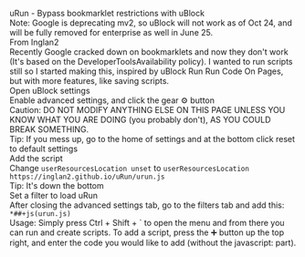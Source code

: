 uRun - Bypass bookmarklet restrictions with uBlock<br>
Note: Google is deprecating mv2, so uBlock will not work as of Oct 24, and will be fully removed for enterprise as well in June 25.<br>
From Inglan2<br>
Recently Google cracked down on bookmarklets and now they don't work (It's based on the DeveloperToolsAvailability policy). I wanted to run scripts still so I started making this, inspired by uBlock Run Run Code On Pages, but with more features, like saving scripts.<br>
Open uBlock settings<br>
Enable advanced settings, and click the gear ⚙️ button<br>
Caution: DO NOT MODIFY ANYTHING ELSE ON THIS PAGE UNLESS YOU KNOW WHAT YOU ARE DOING (you probably don't), AS YOU COULD BREAK SOMETHING.<br>
Tip: If you mess up, go to the home of settings and at the bottom click reset to default settings<br>
Add the script<br>
Change `userResourcesLocation unset` to `userResourcesLocation https://inglan2.github.io/uRun/urun.js`<br>
Tip: It's down the bottom<br>
Set a filter to load uRun<br>
After closing the advanced settings tab, go to the filters tab and add this: `*##+js(urun.js)`<br>
Usage: Simply press Ctrl + Shift + ` to open the menu and from there you can run and create scripts. To add a script, press the ➕ button up the top right, and enter the code you would like to add (without the javascript: part).
